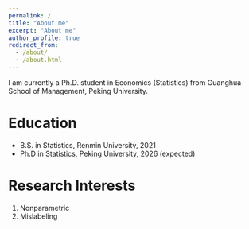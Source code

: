 ```yaml
---
permalink: /
title: "About me"
excerpt: "About me"
author_profile: true
redirect_from: 
  - /about/
  - /about.html
---
```


I am currently a Ph.D. student in Economics (Statistics) from Guanghua School of Management, Peking University.


Education
======
- B.S. in Statistics, Renmin University, 2021
- Ph.D in Statistics, Peking University, 2026 (expected)

Research Interests
======
1. Nonparametric
2. Mislabeling

